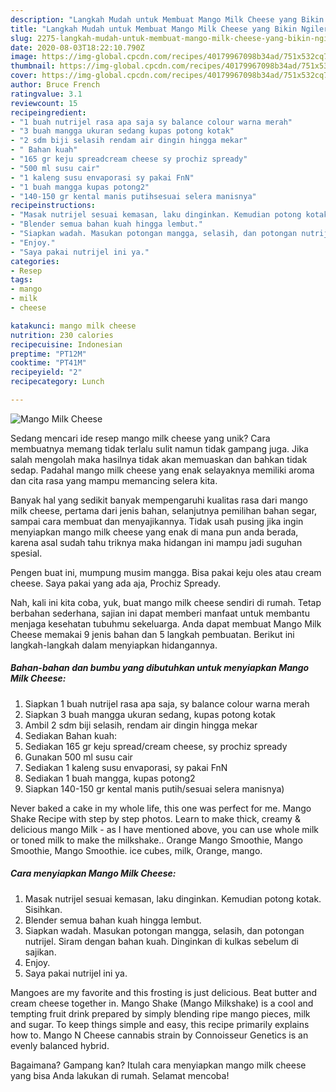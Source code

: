 ```yaml
---
description: "Langkah Mudah untuk Membuat Mango Milk Cheese yang Bikin Ngiler"
title: "Langkah Mudah untuk Membuat Mango Milk Cheese yang Bikin Ngiler"
slug: 2275-langkah-mudah-untuk-membuat-mango-milk-cheese-yang-bikin-ngiler
date: 2020-08-03T18:22:10.790Z
image: https://img-global.cpcdn.com/recipes/40179967098b34ad/751x532cq70/mango-milk-cheese-foto-resep-utama.jpg
thumbnail: https://img-global.cpcdn.com/recipes/40179967098b34ad/751x532cq70/mango-milk-cheese-foto-resep-utama.jpg
cover: https://img-global.cpcdn.com/recipes/40179967098b34ad/751x532cq70/mango-milk-cheese-foto-resep-utama.jpg
author: Bruce French
ratingvalue: 3.1
reviewcount: 15
recipeingredient:
- "1 buah nutrijel rasa apa saja sy balance colour warna merah"
- "3 buah mangga ukuran sedang kupas potong kotak"
- "2 sdm biji selasih rendam air dingin hingga mekar"
- " Bahan kuah"
- "165 gr keju spreadcream cheese sy prochiz spready"
- "500 ml susu cair"
- "1 kaleng susu envaporasi sy pakai FnN"
- "1 buah mangga kupas potong2"
- "140-150 gr kental manis putihsesuai selera manisnya"
recipeinstructions:
- "Masak nutrijel sesuai kemasan, laku dinginkan. Kemudian potong kotak. Sisihkan."
- "Blender semua bahan kuah hingga lembut."
- "Siapkan wadah. Masukan potongan mangga, selasih, dan potongan nutrijel. Siram dengan bahan kuah. Dinginkan di kulkas sebelum di sajikan."
- "Enjoy."
- "Saya pakai nutrijel ini ya."
categories:
- Resep
tags:
- mango
- milk
- cheese

katakunci: mango milk cheese 
nutrition: 230 calories
recipecuisine: Indonesian
preptime: "PT12M"
cooktime: "PT41M"
recipeyield: "2"
recipecategory: Lunch

---
```



![Mango Milk Cheese](https://img-global.cpcdn.com/recipes/40179967098b34ad/751x532cq70/mango-milk-cheese-foto-resep-utama.jpg)

Sedang mencari ide resep mango milk cheese yang unik? Cara membuatnya memang tidak terlalu sulit namun tidak gampang juga. Jika salah mengolah maka hasilnya tidak akan memuaskan dan bahkan tidak sedap. Padahal mango milk cheese yang enak selayaknya memiliki aroma dan cita rasa yang mampu memancing selera kita.

Banyak hal yang sedikit banyak mempengaruhi kualitas rasa dari mango milk cheese, pertama dari jenis bahan, selanjutnya pemilihan bahan segar, sampai cara membuat dan menyajikannya. Tidak usah pusing jika ingin menyiapkan mango milk cheese yang enak di mana pun anda berada, karena asal sudah tahu triknya maka hidangan ini mampu jadi suguhan spesial.

Pengen buat ini, mumpung musim mangga. Bisa pakai keju oles atau cream cheese. Saya pakai yang ada aja, Prochiz Spready.


Nah, kali ini kita coba, yuk, buat mango milk cheese sendiri di rumah. Tetap berbahan sederhana, sajian ini dapat memberi manfaat untuk membantu menjaga kesehatan tubuhmu sekeluarga. Anda dapat membuat Mango Milk Cheese memakai 9 jenis bahan dan 5 langkah pembuatan. Berikut ini langkah-langkah dalam menyiapkan hidangannya.

<!--inarticleads1-->

##### Bahan-bahan dan bumbu yang dibutuhkan untuk menyiapkan Mango Milk Cheese:

1. Siapkan 1 buah nutrijel rasa apa saja, sy balance colour warna merah
1. Siapkan 3 buah mangga ukuran sedang, kupas potong kotak
1. Ambil 2 sdm biji selasih, rendam air dingin hingga mekar
1. Sediakan  Bahan kuah:
1. Sediakan 165 gr keju spread/cream cheese, sy prochiz spready
1. Gunakan 500 ml susu cair
1. Sediakan 1 kaleng susu envaporasi, sy pakai FnN
1. Sediakan 1 buah mangga, kupas potong2
1. Siapkan 140-150 gr kental manis putih/sesuai selera manisnya)


Never baked a cake in my whole life, this one was perfect for me. Mango Shake Recipe with step by step photos. Learn to make thick, creamy &amp; delicious mango Milk - as I have mentioned above, you can use whole milk or toned milk to make the milkshake.. Orange Mango Smoothie, Mango Smoothie, Mango Smoothie. ice cubes, milk, Orange, mango. 

<!--inarticleads2-->

##### Cara menyiapkan Mango Milk Cheese:

1. Masak nutrijel sesuai kemasan, laku dinginkan. Kemudian potong kotak. Sisihkan.
1. Blender semua bahan kuah hingga lembut.
1. Siapkan wadah. Masukan potongan mangga, selasih, dan potongan nutrijel. Siram dengan bahan kuah. Dinginkan di kulkas sebelum di sajikan.
1. Enjoy.
1. Saya pakai nutrijel ini ya.


Mangoes are my favorite and this frosting is just delicious. Beat butter and cream cheese together in. Mango Shake (Mango Milkshake) is a cool and tempting fruit drink prepared by simply blending ripe mango pieces, milk and sugar. To keep things simple and easy, this recipe primarily explains how to. Mango N Cheese cannabis strain by Connoisseur Genetics is an evenly balanced hybrid. 

Bagaimana? Gampang kan? Itulah cara menyiapkan mango milk cheese yang bisa Anda lakukan di rumah. Selamat mencoba!
